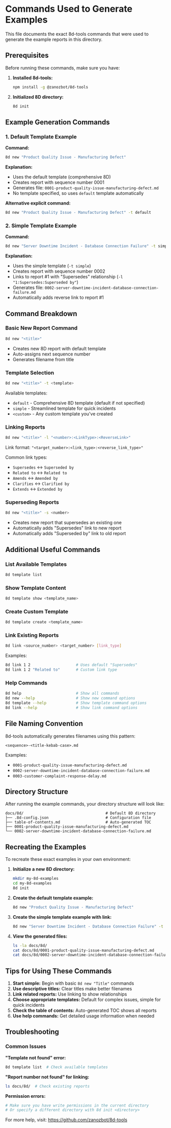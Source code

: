# Commands Used to Generate Examples

This file documents the exact 8d-tools commands that were used to generate the example reports in this directory.

## Prerequisites

Before running these commands, make sure you have:

1. **Installed 8d-tools:**
   ```bash
   npm install -g @zanozbot/8d-tools
   ```

2. **Initialized 8D directory:**
   ```bash
   8d init
   ```

## Example Generation Commands

### 1. Default Template Example

**Command:**
```bash
8d new "Product Quality Issue - Manufacturing Defect"
```

**Explanation:**
- Uses the default template (comprehensive 8D)
- Creates report with sequence number 0001
- Generates file: `0001-product-quality-issue-manufacturing-defect.md`
- No template specified, so uses `default` template automatically

**Alternative explicit command:**
```bash
8d new "Product Quality Issue - Manufacturing Defect" -t default
```

### 2. Simple Template Example

**Command:**
```bash
8d new "Server Downtime Incident - Database Connection Failure" -t simple -l "1:Supersedes:Superseded by"
```

**Explanation:**
- Uses the simple template (`-t simple`)
- Creates report with sequence number 0002
- Links to report #1 with "Supersedes" relationship (`-l "1:Supersedes:Superseded by"`)
- Generates file: `0002-server-downtime-incident-database-connection-failure.md`
- Automatically adds reverse link to report #1

## Command Breakdown

### Basic New Report Command
```bash
8d new "<title>"
```
- Creates new 8D report with default template
- Auto-assigns next sequence number
- Generates filename from title

### Template Selection
```bash
8d new "<title>" -t <template>
```
Available templates:
- `default` - Comprehensive 8D template (default if not specified)
- `simple` - Streamlined template for quick incidents
- `<custom>` - Any custom template you've created

### Linking Reports
```bash
8d new "<title>" -l "<number>:<LinkType>:<ReverseLink>"
```

Link format: `"<target_number>:<link_type>:<reverse_link_type>"`

Common link types:
- `Supersedes` ↔ `Superseded by`
- `Related to` ↔ `Related to`
- `Amends` ↔ `Amended by`
- `Clarifies` ↔ `Clarified by`
- `Extends` ↔ `Extended by`

### Superseding Reports
```bash
8d new "<title>" -s <number>
```
- Creates new report that supersedes an existing one
- Automatically adds "Supersedes" link to new report
- Automatically adds "Superseded by" link to old report

## Additional Useful Commands

### List Available Templates
```bash
8d template list
```

### Show Template Content
```bash
8d template show <template_name>
```

### Create Custom Template
```bash
8d template create <template_name>
```

### Link Existing Reports
```bash
8d link <source_number> <target_number> [link_type]
```

Examples:
```bash
8d link 1 2                    # Uses default "Supersedes"
8d link 1 2 "Related to"       # Custom link type
```

### Help Commands
```bash
8d help                        # Show all commands
8d new --help                  # Show new command options
8d template --help             # Show template command options
8d link --help                 # Show link command options
```

## File Naming Convention

8d-tools automatically generates filenames using this pattern:
```
<sequence>-<title-kebab-case>.md
```

Examples:
- `0001-product-quality-issue-manufacturing-defect.md`
- `0002-server-downtime-incident-database-connection-failure.md`
- `0003-customer-complaint-response-delay.md`

## Directory Structure

After running the example commands, your directory structure will look like:

```
docs/8d/                                    # Default 8D directory
├── .8d-config.json                         # Configuration file
├── table-of-contents.md                    # Auto-generated TOC
├── 0001-product-quality-issue-manufacturing-defect.md
└── 0002-server-downtime-incident-database-connection-failure.md
```

## Recreating the Examples

To recreate these exact examples in your own environment:

1. **Initialize a new 8D directory:**
   ```bash
   mkdir my-8d-examples
   cd my-8d-examples
   8d init
   ```

2. **Create the default template example:**
   ```bash
   8d new "Product Quality Issue - Manufacturing Defect"
   ```

3. **Create the simple template example with link:**
   ```bash
   8d new "Server Downtime Incident - Database Connection Failure" -t simple -l "1:Supersedes:Superseded by"
   ```

4. **View the generated files:**
   ```bash
   ls -la docs/8d/
   cat docs/8d/0001-product-quality-issue-manufacturing-defect.md
   cat docs/8d/0002-server-downtime-incident-database-connection-failure.md
   ```

## Tips for Using These Commands

1. **Start simple:** Begin with basic `8d new "Title"` commands
2. **Use descriptive titles:** Clear titles make better filenames
3. **Link related reports:** Use linking to show relationships
4. **Choose appropriate templates:** Default for complex issues, simple for quick incidents
5. **Check the table of contents:** Auto-generated TOC shows all reports
6. **Use help commands:** Get detailed usage information when needed

## Troubleshooting

### Common Issues

**"Template not found" error:**
```bash
8d template list  # Check available templates
```

**"Report number not found" for linking:**
```bash
ls docs/8d/  # Check existing reports
```

**Permission errors:**
```bash
# Make sure you have write permissions in the current directory
# Or specify a different directory with 8d init <directory>
```

For more help, visit: https://github.com/zanozbot/8d-tools

